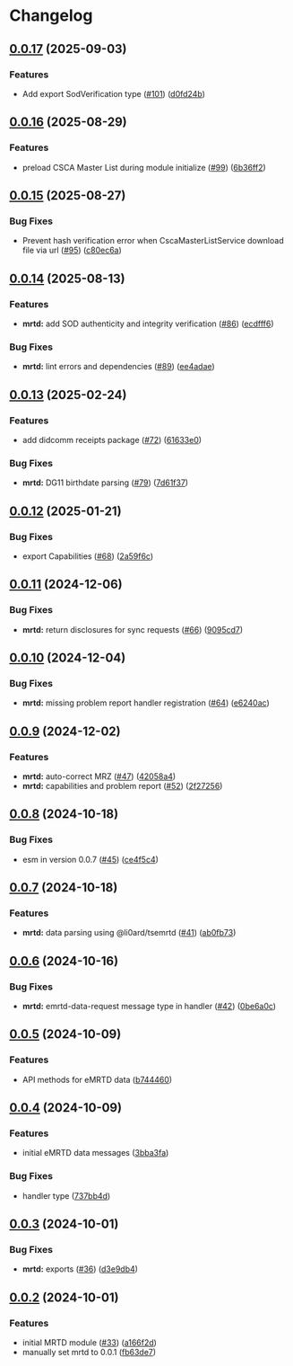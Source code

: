 # Changelog

## [0.0.17](https://github.com/2060-io/credo-ts-didcomm-ext/compare/@2060.io/credo-ts-didcomm-mrtd@v0.0.16...@2060.io/credo-ts-didcomm-mrtd@v0.0.17) (2025-09-03)


### Features

* Add export SodVerification type ([#101](https://github.com/2060-io/credo-ts-didcomm-ext/issues/101)) ([d0fd24b](https://github.com/2060-io/credo-ts-didcomm-ext/commit/d0fd24bc767f84998cdac296a131e4f821ae913a))

## [0.0.16](https://github.com/2060-io/credo-ts-didcomm-ext/compare/@2060.io/credo-ts-didcomm-mrtd@v0.0.15...@2060.io/credo-ts-didcomm-mrtd@v0.0.16) (2025-08-29)


### Features

* preload CSCA Master List during module initialize ([#99](https://github.com/2060-io/credo-ts-didcomm-ext/issues/99)) ([6b36ff2](https://github.com/2060-io/credo-ts-didcomm-ext/commit/6b36ff28c0cda79f3ff796868c6ca5d193ae576e))

## [0.0.15](https://github.com/2060-io/credo-ts-didcomm-ext/compare/@2060.io/credo-ts-didcomm-mrtd@v0.0.14...@2060.io/credo-ts-didcomm-mrtd@v0.0.15) (2025-08-27)


### Bug Fixes

* Prevent hash verification error when CscaMasterListService download file via url ([#95](https://github.com/2060-io/credo-ts-didcomm-ext/issues/95)) ([c80ec6a](https://github.com/2060-io/credo-ts-didcomm-ext/commit/c80ec6ac8a6d2d0604da04eaa5041afc66a2c6af))

## [0.0.14](https://github.com/2060-io/credo-ts-didcomm-ext/compare/@2060.io/credo-ts-didcomm-mrtd@v0.0.13...@2060.io/credo-ts-didcomm-mrtd@v0.0.14) (2025-08-13)


### Features

* **mrtd:** add SOD authenticity and integrity verification ([#86](https://github.com/2060-io/credo-ts-didcomm-ext/issues/86)) ([ecdfff6](https://github.com/2060-io/credo-ts-didcomm-ext/commit/ecdfff6c8078411d0db0bbef5acee5ba2a5893f0))


### Bug Fixes

* **mrtd:** lint errors and dependencies ([#89](https://github.com/2060-io/credo-ts-didcomm-ext/issues/89)) ([ee4adae](https://github.com/2060-io/credo-ts-didcomm-ext/commit/ee4adae97422e8316a490b13442d227e3379f218))

## [0.0.13](https://github.com/2060-io/credo-ts-didcomm-ext/compare/@2060.io/credo-ts-didcomm-mrtd@v0.0.12...@2060.io/credo-ts-didcomm-mrtd@v0.0.13) (2025-02-24)


### Features

* add didcomm receipts package ([#72](https://github.com/2060-io/credo-ts-didcomm-ext/issues/72)) ([61633e0](https://github.com/2060-io/credo-ts-didcomm-ext/commit/61633e05563953e97f0fda32fbaeed7549360858))


### Bug Fixes

* **mrtd:** DG11 birthdate parsing ([#79](https://github.com/2060-io/credo-ts-didcomm-ext/issues/79)) ([7d61f37](https://github.com/2060-io/credo-ts-didcomm-ext/commit/7d61f37c6d6ad651f9859c97f17b56f3b4d6fe9b))

## [0.0.12](https://github.com/2060-io/credo-ts-didcomm-ext/compare/@2060.io/credo-ts-didcomm-mrtd@v0.0.11...@2060.io/credo-ts-didcomm-mrtd@v0.0.12) (2025-01-21)


### Bug Fixes

* export Capabilities ([#68](https://github.com/2060-io/credo-ts-didcomm-ext/issues/68)) ([2a59f6c](https://github.com/2060-io/credo-ts-didcomm-ext/commit/2a59f6c57d33c86c1f60ba644a870ae35c7a5b08))

## [0.0.11](https://github.com/2060-io/credo-ts-didcomm-ext/compare/@2060.io/credo-ts-didcomm-mrtd@v0.0.10...@2060.io/credo-ts-didcomm-mrtd@v0.0.11) (2024-12-06)


### Bug Fixes

* **mrtd:** return disclosures for sync requests ([#66](https://github.com/2060-io/credo-ts-didcomm-ext/issues/66)) ([9095cd7](https://github.com/2060-io/credo-ts-didcomm-ext/commit/9095cd7ca5dee4a2252a50271c1fd1ea7753773b))

## [0.0.10](https://github.com/2060-io/credo-ts-didcomm-ext/compare/@2060.io/credo-ts-didcomm-mrtd@v0.0.9...@2060.io/credo-ts-didcomm-mrtd@v0.0.10) (2024-12-04)


### Bug Fixes

* **mrtd:** missing problem report handler registration ([#64](https://github.com/2060-io/credo-ts-didcomm-ext/issues/64)) ([e6240ac](https://github.com/2060-io/credo-ts-didcomm-ext/commit/e6240aceb6d21a724158876028075870d9a906fe))

## [0.0.9](https://github.com/2060-io/credo-ts-didcomm-ext/compare/@2060.io/credo-ts-didcomm-mrtd@v0.0.8...@2060.io/credo-ts-didcomm-mrtd@v0.0.9) (2024-12-02)


### Features

* **mrtd:** auto-correct MRZ ([#47](https://github.com/2060-io/credo-ts-didcomm-ext/issues/47)) ([42058a4](https://github.com/2060-io/credo-ts-didcomm-ext/commit/42058a4b65d14414243cbd7edb0aac17ee5179a0))
* **mrtd:** capabilities and problem report ([#52](https://github.com/2060-io/credo-ts-didcomm-ext/issues/52)) ([2f27256](https://github.com/2060-io/credo-ts-didcomm-ext/commit/2f2725630b8ecbdf85e49de210216ae7d2208c89))

## [0.0.8](https://github.com/2060-io/credo-ts-didcomm-ext/compare/@2060.io/credo-ts-didcomm-mrtd@v0.0.7...@2060.io/credo-ts-didcomm-mrtd@v0.0.8) (2024-10-18)


### Bug Fixes

* esm in version 0.0.7 ([#45](https://github.com/2060-io/credo-ts-didcomm-ext/issues/45)) ([ce4f5c4](https://github.com/2060-io/credo-ts-didcomm-ext/commit/ce4f5c442530b10755a3aef6f58a48b2fbe09339))

## [0.0.7](https://github.com/2060-io/credo-ts-didcomm-ext/compare/@2060.io/credo-ts-didcomm-mrtd@v0.0.6...@2060.io/credo-ts-didcomm-mrtd@v0.0.7) (2024-10-18)


### Features

* **mrtd:** data parsing using @li0ard/tsemrtd ([#41](https://github.com/2060-io/credo-ts-didcomm-ext/issues/41)) ([ab0fb73](https://github.com/2060-io/credo-ts-didcomm-ext/commit/ab0fb73056a3d957d852370ad3501adbbf9b8798))

## [0.0.6](https://github.com/2060-io/credo-ts-didcomm-ext/compare/@2060.io/credo-ts-didcomm-mrtd@v0.0.5...@2060.io/credo-ts-didcomm-mrtd@v0.0.6) (2024-10-16)


### Bug Fixes

* **mrtd:** emrtd-data-request message type in handler ([#42](https://github.com/2060-io/credo-ts-didcomm-ext/issues/42)) ([0be6a0c](https://github.com/2060-io/credo-ts-didcomm-ext/commit/0be6a0ce30f9e8fa554cf7df4dfbff556fde4d1c))

## [0.0.5](https://github.com/2060-io/credo-ts-didcomm-ext/compare/@2060.io/credo-ts-didcomm-mrtd@v0.0.4...@2060.io/credo-ts-didcomm-mrtd@v0.0.5) (2024-10-09)


### Features

* API methods for eMRTD data ([b744460](https://github.com/2060-io/credo-ts-didcomm-ext/commit/b744460cee611eed248dd9972e62b8c549ff1bc7))

## [0.0.4](https://github.com/2060-io/credo-ts-didcomm-ext/compare/@2060.io/credo-ts-didcomm-mrtd@v0.0.3...@2060.io/credo-ts-didcomm-mrtd@v0.0.4) (2024-10-09)


### Features

* initial eMRTD data messages ([3bba3fa](https://github.com/2060-io/credo-ts-didcomm-ext/commit/3bba3fa71d7eed5fe37c172ae611ee607a611c08))


### Bug Fixes

* handler type ([737bb4d](https://github.com/2060-io/credo-ts-didcomm-ext/commit/737bb4dcb80e1f50440d81068d56dfad723a8359))

## [0.0.3](https://github.com/2060-io/credo-ts-didcomm-ext/compare/@2060.io/credo-ts-didcomm-mrtd@v0.0.2...@2060.io/credo-ts-didcomm-mrtd@v0.0.3) (2024-10-01)


### Bug Fixes

* **mrtd:** exports ([#36](https://github.com/2060-io/credo-ts-didcomm-ext/issues/36)) ([d3e9db4](https://github.com/2060-io/credo-ts-didcomm-ext/commit/d3e9db489b99fad8600bb5dce2c16bde9e23caf0))

## [0.0.2](https://github.com/2060-io/credo-ts-didcomm-ext/compare/@2060.io/credo-ts-didcomm-mrtd-v0.0.1...@2060.io/credo-ts-didcomm-mrtd@v0.0.2) (2024-10-01)


### Features

* initial MRTD module ([#33](https://github.com/2060-io/credo-ts-didcomm-ext/issues/33)) ([a166f2d](https://github.com/2060-io/credo-ts-didcomm-ext/commit/a166f2d582b66a0371a9efcaab7c58973ca25ec0))
* manually set mrtd to 0.0.1 ([fb63de7](https://github.com/2060-io/credo-ts-didcomm-ext/commit/fb63de7ee6b803f92a1b3a9ea39be4955ed703e6))

